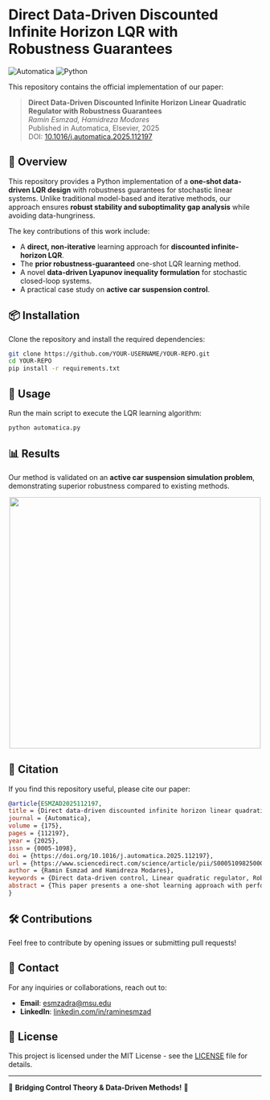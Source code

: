 # Direct Data-Driven Discounted Infinite Horizon LQR with Robustness Guarantees

![Automatica](https://img.shields.io/badge/Published%20in-Automatica-blue)
![Python](https://img.shields.io/badge/Made%20With-Python-blue)

This repository contains the official implementation of our paper:

> **Direct Data-Driven Discounted Infinite Horizon Linear Quadratic Regulator with Robustness Guarantees**  
> *Ramin Esmzad, Hamidreza Modares*  
> Published in Automatica, Elsevier, 2025  
> DOI: [10.1016/j.automatica.2025.112197](https://doi.org/10.1016/j.automatica.2025.112197)

## 📖 Overview
This repository provides a Python implementation of a **one-shot data-driven LQR design** with robustness guarantees for stochastic linear systems. Unlike traditional model-based and iterative methods, our approach ensures **robust stability and suboptimality gap analysis** while avoiding data-hungriness. 

The key contributions of this work include:
- A **direct, non-iterative** learning approach for **discounted infinite-horizon LQR**.
- The **prior robustness-guaranteed** one-shot LQR learning method.
- A novel **data-driven Lyapunov inequality formulation** for stochastic closed-loop systems.
- A practical case study on **active car suspension control**.

## 📦 Installation
Clone the repository and install the required dependencies:

```bash
git clone https://github.com/YOUR-USERNAME/YOUR-REPO.git
cd YOUR-REPO
pip install -r requirements.txt
```

## 🚀 Usage
Run the main script to execute the LQR learning algorithm:

```bash
python automatica.py
```

## 📊 Results
Our method is validated on an **active car suspension simulation problem**, demonstrating superior robustness compared to existing methods. 

<p align="center">
  <img src="results/suspension_performance.png" width="500" />
</p>

## 📜 Citation
If you find this repository useful, please cite our paper:

```bibtex
@article{ESMZAD2025112197,
title = {Direct data-driven discounted infinite horizon linear quadratic regulator with robustness guarantees},
journal = {Automatica},
volume = {175},
pages = {112197},
year = {2025},
issn = {0005-1098},
doi = {https://doi.org/10.1016/j.automatica.2025.112197},
url = {https://www.sciencedirect.com/science/article/pii/S0005109825000883},
author = {Ramin Esmzad and Hamidreza Modares},
keywords = {Direct data-driven control, Linear quadratic regulator, Robustness, Suboptimality gap},
abstract = {This paper presents a one-shot learning approach with performance and robustness guarantees for the linear quadratic regulator (LQR) control of stochastic linear systems. Even though data-based LQR control has been widely considered, existing results suffer either from data hungriness due to the inherently iterative nature of the optimization formulation (e.g., value learning or policy gradient reinforcement learning algorithms) or from a lack of robustness guarantees in one-shot non-iterative algorithms. To avoid data hungriness while ensuing robustness guarantees, an adaptive dynamic programming formalization of the LQR is presented that relies on solving a Bellman inequality. The control gain and the value function are directly learned by using a control-oriented approach that characterizes the closed-loop system using data and a decision variable from which the control is obtained. This closed-loop characterization is noise-dependent. The effect of the closed-loop system noise on the Bellman inequality is considered to ensure both robust stability and suboptimal performance despite ignoring the measurement noise. To ensure robust stability, it is shown that this system characterization leads to a closed-loop system with multiplicative and additive noise, enabling the application of distributional robust control techniques. The analysis of the suboptimality gap reveals that robustness can be achieved by construction without the need for regularization or parameter tuning. The simulation results on the active car suspension problem demonstrate the superiority of the proposed method in terms of robustness and performance gap compared to existing methods.}
}
```

## 🛠 Contributions
Feel free to contribute by opening issues or submitting pull requests!

## 📩 Contact
For any inquiries or collaborations, reach out to:
- **Email**: [esmzadra@msu.edu](mailto:esmzadra@msu.edu)
- **LinkedIn**: [linkedin.com/in/raminesmzad](https://www.linkedin.com/in/raminesmzad/)

## 📜 License
This project is licensed under the MIT License - see the [LICENSE](LICENSE) file for details.

---
🔬 **Bridging Control Theory & Data-Driven Methods!** 🚀

